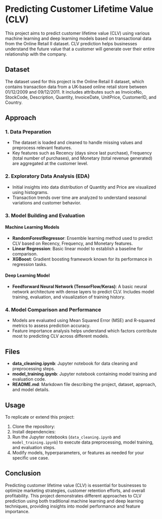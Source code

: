 # Predicting Customer Lifetime Value (CLV)

This project aims to predict customer lifetime value (CLV) using various machine learning and deep learning models based on transactional data from the Online Retail II dataset. CLV prediction helps businesses understand the future value that a customer will generate over their entire relationship with the company.

## Dataset

The dataset used for this project is the Online Retail II dataset, which contains transaction data from a UK-based online retail store between 01/12/2009 and 09/12/2011. It includes attributes such as InvoiceNo, StockCode, Description, Quantity, InvoiceDate, UnitPrice, CustomerID, and Country.

## Approach

### 1. Data Preparation

- The dataset is loaded and cleaned to handle missing values and preprocess relevant features.
- Key features such as Recency (days since last purchase), Frequency (total number of purchases), and Monetary (total revenue generated) are aggregated at the customer level.

### 2. Exploratory Data Analysis (EDA)

- Initial insights into data distribution of Quantity and Price are visualized using histograms.
- Transaction trends over time are analyzed to understand seasonal variations and customer behavior.

### 3. Model Building and Evaluation

#### Machine Learning Models

- **RandomForestRegressor**: Ensemble learning method used to predict CLV based on Recency, Frequency, and Monetary features.
- **Linear Regression**: Basic linear model to establish a baseline for comparison.
- **XGBoost**: Gradient boosting framework known for its performance in regression tasks.

#### Deep Learning Model

- **Feedforward Neural Network (TensorFlow/Keras)**: A basic neural network architecture with dense layers to predict CLV. Includes model training, evaluation, and visualization of training history.

### 4. Model Comparison and Performance

- Models are evaluated using Mean Squared Error (MSE) and R-squared metrics to assess prediction accuracy.
- Feature importance analysis helps understand which factors contribute most to predicting CLV across different models.

## Files

- **data_cleaning.ipynb**: Jupyter notebook for data cleaning and preprocessing steps.
- **model_training.ipynb**: Jupyter notebook containing model training and evaluation code.
- **README.md**: Markdown file describing the project, dataset, approach, and model details.

## Usage

To replicate or extend this project:

1. Clone the repository:
2. Install dependencies:
3. Run the Jupyter notebooks (`data_cleaning.ipynb` and `model_training.ipynb`) to execute data preprocessing, model training, and evaluation steps.
4. Modify models, hyperparameters, or features as needed for your specific use case.

## Conclusion

Predicting customer lifetime value (CLV) is essential for businesses to optimize marketing strategies, customer retention efforts, and overall profitability. This project demonstrates different approaches to CLV prediction using both traditional machine learning and deep learning techniques, providing insights into model performance and feature importance.




